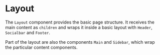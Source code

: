 # Layout

The `Layout` component provides the basic page structure.
It receives the main content as `children` and wraps it inside a basic layout with `Header`, `Socialbar` and `Footer`.

Part of the layout are also the components `Main` and `Sidebar`, which wrap the particular content components.
